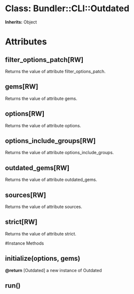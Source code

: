 # Class: Bundler::CLI::Outdated
**Inherits:** Object
    



# Attributes
## filter_options_patch[RW] [](#attribute-i-filter_options_patch)
Returns the value of attribute filter_options_patch.

## gems[RW] [](#attribute-i-gems)
Returns the value of attribute gems.

## options[RW] [](#attribute-i-options)
Returns the value of attribute options.

## options_include_groups[RW] [](#attribute-i-options_include_groups)
Returns the value of attribute options_include_groups.

## outdated_gems[RW] [](#attribute-i-outdated_gems)
Returns the value of attribute outdated_gems.

## sources[RW] [](#attribute-i-sources)
Returns the value of attribute sources.

## strict[RW] [](#attribute-i-strict)
Returns the value of attribute strict.


#Instance Methods
## initialize(options, gems) [](#method-i-initialize)

**@return** [Outdated] a new instance of Outdated

## run() [](#method-i-run)

